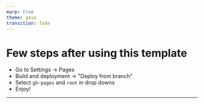 ```yaml
---
marp: true
theme: gaia
transition: fade
---
```


# Few steps after using this template
* Go to Settings -> Pages
* Build and deployment -> "Deploy from branch"
* Select `gh-pages` and `root` in drop downs
* Enjoy!

---
